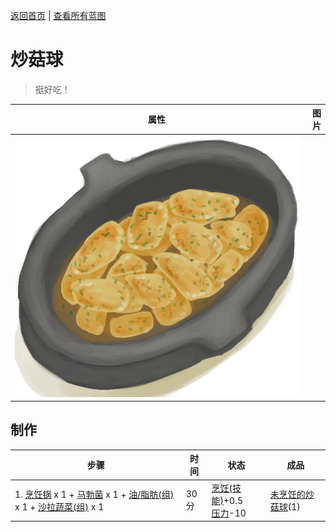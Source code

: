 [返回首页](index.md)   |  [查看所有蓝图](blueprint.md)
# 炒菇球  
> 挺好吃！  
  
  属性  |   图片   
 ----  |  ----:   
   |  ![](Sprite/FriedPuffballs.png)   
  
## 制作  
步骤  |  时间  |  状态  |  成品  
----  |  ----  |  ----  |  ----  
1. [烹饪锅](CookingPot.md) x 1 + [马勃菌](Puffballs.md) x 1 + [油/脂肪(组)](GpTag_OilFat.md) x 1 + [沙拉蔬菜(组)](GpTag_SaladGreens.md) x 1  |  30分  |  [烹饪(技能)](Skill_Cooking.md)+0.5<br>[压力](Stress.md)-10  |  [未烹饪的炒菇球](FriedPuffballsUncooked.md)(1)  

